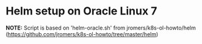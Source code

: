 # Helm setup on Oracle Linux 7

__NOTE:__ Script is based on 'helm-oracle.sh' from jromers/k8s-ol-howto/helm (https://github.com/jromers/k8s-ol-howto/tree/master/helm)

